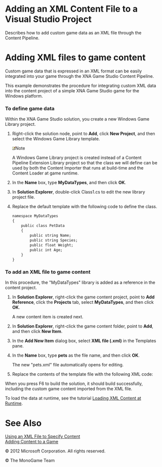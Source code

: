 

# Adding an XML Content File to a Visual Studio Project

Describes how to add custom game data as an XML file through the Content Pipeline.

# Adding XML files to game content

Custom game data that is expressed in an XML format can be easily integrated into your game through the XNA Game Studio Content Pipeline.

This example demonstrates the procedure for integrating custom XML data into the content project of a simple XNA Game Studio game for the Windows platform.

### To define game data

Within the XNA Game Studio solution, you create a new Windows Game Library project.

1.  Right-click the solution node, point to **Add**, click **New Project**, and then select the Windows Game Library template.
    
    ![](note.gif)Note
    
    A Windows Game Library project is created instead of a Content Pipeline Extension Library project so that the class we will define can be used by both the Content Importer that runs at build-time and the Content Loader at game runtime.
    
2.  In the **Name** box, type **MyDataTypes**, and then click **OK**.
    
3.  In **Solution Explorer**, double-click Class1.cs to edit the new library project file.
    
4.  Replace the default template with the following code to define the class.
    
    ```
    namespace MyDataTypes
    {
        public class PetData
        {
            public string Name;
            public string Species;
            public float Weight;
            public int Age;
        }
    }
    ```
    

### To add an XML file to game content

In this procedure, the "MyDataTypes" library is added as a reference in the content project.

1.  In **Solution Explorer**, right-click the game content project, point to **Add Reference**, click the **Projects** tab, select **MyDataTypes**, and then click **OK**.
    
    A new content item is created next.
    
2.  In **Solution Explorer**, right-click the game content folder, point to **Add**, and then click **New Item**.
    
3.  In the **Add New Item** dialog box, select **XML file (.xml)** in the Templates pane.
    
4.  In the **Name** box, type **pets** as the file name, and then click **OK**.
    
    The new "pets.xml" file automatically opens for editing.
    
5.  Replace the contents of the template file with the following XML code:
    

When you press F6 to build the solution, it should build successfully, including the custom game content imported from the XML file.

To load the data at runtime, see the tutorial [Loading XML Content at Runtime](CP_XML_HowTo_Load.md).

# See Also

[Using an XML File to Specify Content](CP_XML_Overview.md)  
[Adding Content to a Game](CP_TopLevel.md)  

© 2012 Microsoft Corporation. All rights reserved.  

© The MonoGame Team